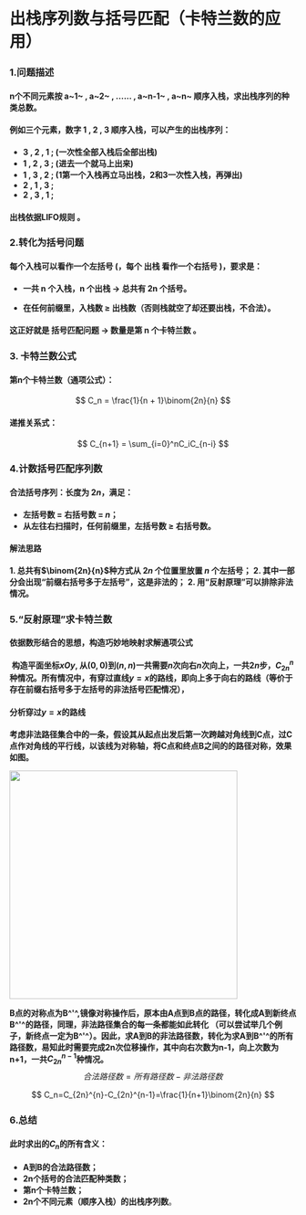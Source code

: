 #  出栈序列数与括号匹配（卡特兰数的应用）



### 1.问题描述

####  **n个不同元素按 a~1~ , a~2~ , ...... , a~n-1~ , a~n~ 顺序入栈，求出栈序列的种类总数**。

#### **例如三个元素，数字 1 , 2 , 3 顺序入栈，可以产生的出栈序列**：

* **3 , 2 , 1 ; (一次性全部入栈后全部出栈)**
* **1 , 2 , 3 ; (进去一个就马上出来)**
* **1 , 3 , 2 ; (1第一个入栈再立马出栈，2和3一次性入栈，再弹出)**
* **2 , 1 , 3 ;**
* **2 , 3 , 1 ;** 

#### **出栈依据LIFO规则** 。



### 2.转化为括号问题

####	**每个入栈可以看作一个左括号 (，每个 出栈 看作一个右括号 )，要求是：**

* **一共 n 个入栈，n 个出栈 → 总共有 2n 个括号。**

* **在任何前缀里，入栈数 ≥ 出栈数（否则栈就空了却还要出栈，不合法）。**

#### **这正好就是 括号匹配问题 → 数量是第 n 个卡特兰数 。**



### 3. 卡特兰数公式

#### **第n个卡特兰数（通项公式）：**

$$
C_n = \frac{1}{n + 1}\binom{2n}{n}
$$
#### **递推关系式：**

$$
C_{n+1} = \sum_{i=0}^nC_iC_{n-i}
$$



### 4.计数括号匹配序列数

#### **合法括号序列：长度为 $2n$，满足：**

* **左括号数 = 右括号数 = $n$；**
* **从左往右扫描时，任何前缀里，左括号数 ≥ 右括号数。**

#### **解法思路**

**1. 总共有$\binom{2n}{n}$种方式从 $2n$ 个位置里放置 $n$ 个左括号；**
**2. 其中一部分会出现“前缀右括号多于左括号”，这是非法的；**
**2. 用“反射原理”可以排除非法情况。**



### 5.“反射原理”求卡特兰数

#### 依据数形结合的思想，构造巧妙地映射求解通项公式

​	**构造平面坐标$xOy$, 从$(0 , 0)$到$(n , n)$一共需要$n$次向右$n$次向上，一共$2n$步，$C_{2n}^n$种情况。所有情况中，有穿过直线$y = x$的路线，即向上多于向右的路线（等价于存在前缀右括号多于左括号的非法括号匹配情况），**

#### 分析穿过$y = x$的路线

​	**考虑非法路径集合中的一条，假设其从起点出发后第一次跨越对角线到C点，过C点作对角线的平行线，以该线为对称轴，将C点和终点B之间的的路径对称，效果如图。**

<img style="width:400px;" src="https://s21.ax1x.com/2025/09/09/pVRmd8s.jpg">

​	**B点的对称点为B^'^,镜像对称操作后，原本由A点到B点的路径，转化成A到新终点B^'^的路径，同理，非法路径集合的每一条都能如此转化 （可以尝试举几个例子，新终点一定为B^'^）。因此，求A到B的非法路径数，转化为求A到B^'^的所有路径数，易知此时需要完成2n次位移操作，其中向右次数为n-1，向上次数为n+1，一共$C_{2n}^{n-1}$种情况。**
$$
合法路径数=所有路径数-非法路径数
$$

$$
C_n=C_{2n}^{n}-C_{2n}^{n-1}=\frac{1}{n+1}\binom{2n}{n}
$$



### 6.总结

#### **此时求出的$C_n$的所有含义：**

* **A到B的合法路径数；**
* **2n个括号的合法匹配种类数；**
* **第n个卡特兰数；**
* **2n个不同元素（顺序入栈）的出栈序列数**。


















​	










